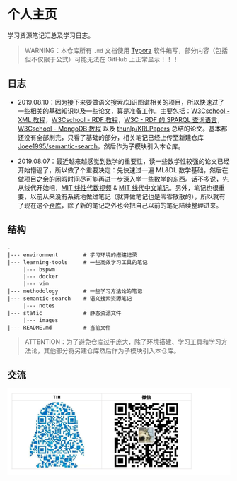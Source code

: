 # 个人主页
学习资源笔记汇总及学习日志。

> WARNING：本仓库所有 `.md` 文档使用 [Typora](<https://www.typora.io/>) 软件编写，部分内容（包括但不仅限于公式）可能无法在 GitHub 上正常显示！！！

## 日志

- 2019.08.10：因为接下来要做语义搜索/知识图谱相关的项目，所以快速过了一些相关的基础知识以及一些论文，算是准备工作。主要包括：[W3Cschool - XML 教程](<https://www.w3cschool.cn/xml/?>)，[W3Cschool - RDF 教程](<https://www.w3cschool.cn/rdf/?>)，[W3C - RDF 的 SPARQL 查询语言](<https://www.w3.org/TR/rdf-sparql-query/>)，[W3Cschool - MongoDB 教程](<https://www.w3cschool.cn/mongodb/?>) 以及 [thunlp/KRLPapers](<https://github.com/thunlp/KRLPapers>) 总结的论文。基本都还没有全部刷完，只看了基础的部分，相关笔记已经上传至新建仓库 [Joee1995/semantic-search](<https://github.com/Joee1995/semantic-search>)，然后作为子模块引入本仓库。

- 2019.08.07：最近越来越感觉到数学的重要性，读一些数学性较强的论文已经开始懵逼了，所以做了个重要决定：先快速过一遍 ML&DL 数学基础，然后在做项目之余的闲暇时间尽可能再进一步深入学一些数学的东西。话不多说，先从线代开始吧，[MIT 线性代数视频](<http://open.163.com/special/opencourse/daishu.html>) & [MIT 线代中文笔记](<https://linalg.apachecn.org/#/>)。另外，笔记也很重要，以前从来没有系统地做过笔记（就算做笔记也是零零散散的），所以就有了现在这个[仓库](<https://github.com/Joee1995/homepage>)，除了新的笔记之外也会把自己以前的笔记陆续整理进来。

## 结构

```
.
|--- environment        # 学习环境的搭建记录
|--- learning-tools     # 一些高效学习工具的笔记
     |--- bspwm
     |--- docker
     |--- vim
|--- methodology        # 一些学习方法论的笔记
|--- semantic-search    # 语义搜索资源笔记
     |--- notes
|--- static             # 静态资源文件
     |--- images
|--- README.md          # 当前文件
```

> ATTENTION：为了避免仓库过于庞大，除了环境搭建、学习工具和学习方法论，其他部分将另建仓库然后作为子模块引入本仓库。

## 交流

![communication-qr-code_36759691-a392-46c8-bd8f-e1c60ae58905](./static/images/communication-qr-code_36759691-a392-46c8-bd8f-e1c60ae58905.jpg)

